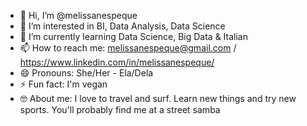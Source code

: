 - 👋 Hi, I’m @melissanespeque
- 👀 I’m interested in BI, Data Analysis, Data Science
- 🌱 I’m currently learning Data Science, Big Data & Italian
- 📫 How to reach me: melissanespeque@gmail.com / https://www.linkedin.com/in/melissanespeque/
- 😄 Pronouns: She/Her - Ela/Dela
- ⚡ Fun fact: I'm vegan
- 🤓 About me: I love to travel and surf. Learn new things and try new sports. You'll probably find me at a street samba 

<!---
melissanespeque/melissanespeque is a ✨ special ✨ repository because its `README.md` (this file) appears on your GitHub profile.
You can click the Preview link to take a look at your changes.
--->

